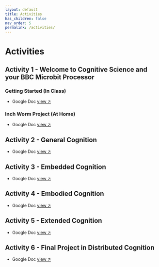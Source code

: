 ```yaml
---
layout: default
title: Activities
has_children: false
nav_order: 5
permalink: /activities/
---
```


# Activities

## Activity 1 - Welcome to Cognitive Science and your BBC Microbit Processor

### Getting Started (In Class)

- Google Doc <a href="#" target="_blank" rel="noopener">view &#x2197;</a>

### Inch Worm Project (At Home)

- Google Doc <a href="#" target="_blank" rel="noopener">view &#x2197;</a>

## Activity 2 - General Cognition

- Google Doc <a href="#" target="_blank" rel="noopener">view &#x2197;</a>

## Activity 3 - Embedded Cognition

- Google Doc <a href="#" target="_blank" rel="noopener">view &#x2197;</a>

## Activity 4 - Embodied Cognition

- Google Doc <a href="#" target="_blank" rel="noopener">view &#x2197;</a>

## Activity 5 - Extended Cognition

- Google Doc <a href="#" target="_blank" rel="noopener">view &#x2197;</a>

## Activity 6 - Final Project in Distributed Cognition

- Google Doc <a href="#" target="_blank" rel="noopener">view &#x2197;</a>
